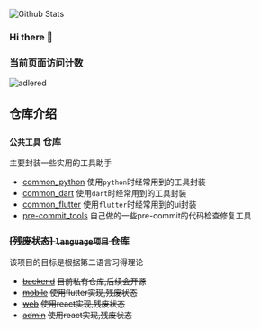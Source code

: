 ![Github Stats](https://github-readme-stats.vercel.app/api?username=jiangwenfan)

### Hi there 👋

<!--
**jiangwenfan/jiangwenfan** is a ✨ _special_ ✨ repository because its `README.md` (this file) appears on your GitHub profile.

Here are some ideas to get you started:

- 🔭 I’m currently working on ...
- 🌱 I’m currently learning ...
- 👯 I’m looking to collaborate on ...
- 🤔 I’m looking for help with ...
- 💬 Ask me about ...
- 📫 How to reach me: ...
- 😄 Pronouns: ...
- ⚡ Fun fact: ...
-->
### 当前页面访问计数

![adlered](https://count.getloli.com/get/@jiangwenfan)


## 仓库介绍

### `公共工具` 仓库
主要封装一些实用的工具助手
- [common_python](https://github.com/jiangwenfan/common_python)
  使用`python`时经常用到的工具封装
- [common_dart](https://github.com/jiangwenfan/common_dart)
  使用`dart`时经常用到的工具封装
- [common_flutter](https://github.com/jiangwenfan/common_flutter)
  使用`flutter`时经常用到的ui封装
- [pre-commit_tools]("https://github.com/jiangwenfan/pre-commit_tools")
  自己做的一些pre-commit的代码检查修复工具

### ~~[残废状态] `language项目` 仓库~~
该项目的目标是根据第二语言习得理论
- ~~[backend](https://github.com/jiangwenfan/language-backend)~~
  ~~目前私有仓库,后续会开源~~
- ~~[mobile](https://github.com/jiangwenfan/language-mobile)~~
  ~~使用flutter实现,残废状态~~
- ~~[web](https://github.com/jiangwenfan/language-web)~~
  ~~使用react实现,残废状态~~
- ~~[admin](https://github.com/jiangwenfan/language-admin)~~
  ~~使用react实现,残废状态~~

